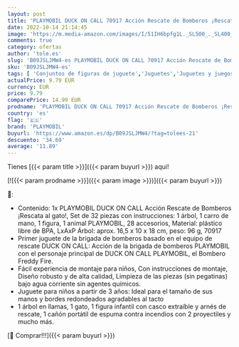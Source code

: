 ```yaml
---
layout: post
title: 'PLAYMOBIL DUCK ON CALL 70917 Acción Rescate de Bomberos ¡Rescata al gato!  juguetes para niños a partir de 3 años'
date: 2022-10-14 21:14:45
image: 'https://m.media-amazon.com/images/I/51IH6bpfg1L._SL500_._SL400_.jpg'
comments: true
category: ofertas
author: 'tole.es'
slug: 'B09JSLJMW4-es PLAYMOBIL DUCK ON CALL 70917 Acción Rescate de Bomberos...'
sku: 'B09JSLJMW4-es'
tags: [ 'Conjuntos de figuras de juguete','Juguetes','Juguetes y juegos','Muñecos y figuras','playmobil','🇪🇸', ]
actualPrice: 9.79 EUR
currency: EUR
price: 9.79
comparePrice: 14.99 EUR
prodname: 'PLAYMOBIL DUCK ON CALL 70917 Acción Rescate de Bomberos ¡Rescata al gato!  juguetes para niños a partir de 3 años'
country: 'es'
flag: '🇪🇸'
brand: 'PLAYMOBIL'
buyurl: 'https://www.amazon.es/dp/B09JSLJMW4/?tag=tolees-21'
descuento: '34.69'
average: '11.89'
---
```


Tienes [{{< param title >}}]({{< param buyurl >}}) aqui!

[![{{< param prodname >}}]({{< param image >}})]({{< param buyurl >}})

🔎:

- Contenido: 1x PLAYMOBIL DUCK ON CALL Acción Rescate de Bomberos ¡Rescata al gato!, Set de 32 piezas con instrucciones: 1 árbol, 1 carro de mano, 1 figura, 1 animal PLAYMOBIL, 28 accesorios, Material: plástico libre de BPA, LxAxP Árbol: aprox. 16,5 x 10 x 18 cm, peso: 96 g, 70917
- Primer juguete de la brigada de bomberos basado en el equipo de rescate DUCK ON CALL: Acción de la brigada de bomberos PLAYMOBIL con el personaje principal de DUCK ON CALL PLAYMOBIL, el Bombero Freddy Fire.
- Fácil experiencia de montaje para niños, Con instrucciones de montaje, Diseño robusto y de alta calidad, Limpieza de las piezas (sin pegatinas) bajo agua corriente sin agentes químicos.
- Juguete para niños a partir de 3 años: Ideal para el tamaño de sus manos y bordes redondeados agradables al tacto
- 1 árbol en llamas, 1 gato, 1 figura infantil con casco extraíble y arnés de rescate, 1 cañón portátil de espuma contra incendios con 2 proyectiles y mucho más.

[🛒 Comprar!!!]({{< param buyurl >}})
